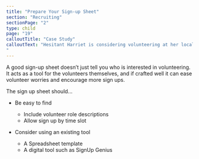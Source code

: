 ```yaml
---
title: "Prepare Your Sign-up Sheet"
section: "Recruiting"
sectionPage: "2"
type: child
page: "19"
calloutTitle: "Case Study"
calloutText: "Hesitant Harriet is considering volunteering at her local curling club’s next event, but she is not entirely sure what being a volunteer means. She opens the event sign up sheet to investigate, and sees the roles and time slots clearly spelled out. She notices there is an open role on the event set up team and she reads role description under the title. She sees she needs to be familiar with power tools for this role. Harriet loves power tools! Suddenly excited by the challenges ahead, she signs up  to volunteer for the 2-hour slot on Sunday because she knows her partner will be able to watch the kids at that time. 
"
---
```


A good sign-up sheet doesn’t just tell you who is interested in volunteering. It acts as a tool for the volunteers themselves, and if crafted well it can ease volunteer worries and encourage more sign ups.

The sign up sheet should...

- Be easy to find

  - Include volunteer role descriptions
  - Allow sign up by time slot

- Consider using an existing tool

  - A Spreadsheet template
  - A digital tool such as SignUp Genius
